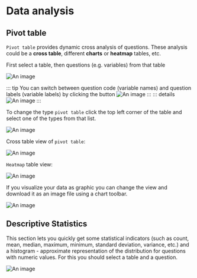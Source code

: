 # Data analysis

## Pivot table

`Pivot table` provides dynamic cross analysis of questions. These analysis could be a **cross table**, different **charts** or **heatmap** tables, etc.

First select a table, then questions (e.g. variables) from that table

![An image](/images/s12_pt.jpg)

::: tip
You can switch between question code (variable names) and question labels (variable labels) by clicking the button ![An image](/images/s12_pt_switch_btn.png)
:::
::: details
![An image](/images/s12_pt_vnamlab.gif)
:::

To change the type `pivot table` click the top left corner of the table and select one of the types from that list.

![An image](/images/s12_pt_displ_opt.png)

Cross table view of `pivot table`:

![An image](/images/s12_pt_ct.png)

`Heatmap` table view:

![An image](/images/s12_pt_heatmap.png)

If you visualize your data as graphic you can change the view and download it as an image file using a chart toolbar.

![An image](/images/s12_pt_graph.png)

## Descriptive Statistics

This section lets you quickly get some statistical indicators (such as count, mean, median, maximum, minimum, standard deviation, variance, etc.) and a histogram - approximate representation of the distribution for questions with numeric values. For this you should select a table and a question.

![An image](/images/s12_ds.jpg)
